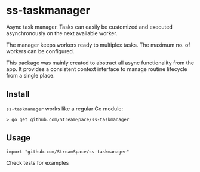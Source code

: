 # ss-taskmanager

Async task manager. Tasks can easily be customized and executed asynchronously on
the next available worker.

The manager keeps workers ready to multiplex tasks. The maximum no. of workers can
be configured.

This package was mainly created to abstract all async functionality from the app. It
provides a consistent context interface to manage routine lifecycle from a single
place.

## Install
`ss-taskmanager` works like a regular Go module:

```
> go get github.com/StreamSpace/ss-taskmanager
```

## Usage
```
import "github.com/StreamSpace/ss-taskmanager"
```
Check tests for examples
